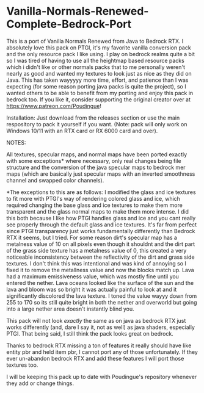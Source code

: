 # Vanilla-Normals-Renewed-Complete-Bedrock-Port
This is a port of Vanilla Normals Renewed from Java to Bedrock RTX. I absolutely love this pack on PTGI, it's my favorite vanilla conversion pack and the only resource pack I like using. I play on bedrock realms quite a bit so I was tired of having to use all the heightmap based resource packs which i didn't like or other normals packs that to me personally weren't nearly as good and wanted my textures to look just as nice as they did on Java. This has taken wayyyyy more time, effort, and patience than I was expecting (for some reason porting java packs is quite the project), so I wanted others to be able to benefit from my porting and enjoy this pack in bedrock too. If you like it, consider supporting the original creator over at https://www.patreon.com/Poudingue!

Installation: Just download from the releases section or use the main respository to pack it yourself if you want. (Note: pack will only work on Windows 10/11 with an RTX card or RX 6000 card and over).

NOTES:

All textures, specular maps, and normal maps have been ported exactly with some exceptions* where necessary, only real changes being file structure and the conversion of the java specular maps to bedrock mer maps (which are basically just specular maps with an inverted smoothness channel and swapped color channels).

*The exceptions to this are as follows: 
I modified the glass and ice textures to fit more with PTGI's way of rendering colored glass and ice, which required changing the base glass and ice textures to make them more transparent and the glass normal maps to make them more intense. I did this both because I like how PTGI handles glass and ice and you cant really see properly through the default glass and ice textures. It's far from perfect since PTGI transparency just works fundamentally differently than Bedrock RTX it seems, but I tried. 
For some reason dirt's specular map has a metalness value of 10 on all pixels even though it shouldnt and the dirt part of the grass side texture has a metalness value of 0, this created a very noticeable inconsistency between the reflectivity of the dirt and grass side textures. I don't think this was intentional and was kind of annoying so I fixed it to remove the metallness value and now the blocks match up.
Lava had a maximum emissiveness value, which was mostly fine until you entered the nether. Lava oceans looked like the surface of the sun and the lava and bloom was so bright it was actually painful to look at and it significantly discolored the lava texture. I toned the value wayyy down from 255 to 170 so its still quite bright in both the nether and overworld but going into a large nether area doesn't instantly blind you.

This pack will not look *exactly* the same as on java as bedrock RTX just works differently (and, dare I say it, not as well) as java shaders, especially PTGI. That being said, I still think the pack looks great on bedrock.

Thanks to bedrock RTX missing a ton of features it really should have like entity pbr and held item pbr, I cannot port any of those unfortunately. If they ever un-abandon bedrock RTX and add these features I will port those textures too.

I will be keeping this pack up to date with Poudingue's repository whenever they add or change things.
